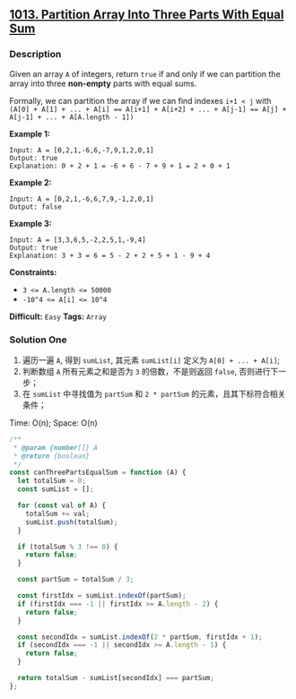 ## [1013. Partition Array Into Three Parts With Equal Sum](https://leetcode.com/problems/partition-array-into-three-parts-with-equal-sum/)

### Description

Given an array `A` of integers, return `true` if and only if we can partition the array into three **non-empty** parts with equal sums.

Formally, we can partition the array if we can find indexes `i+1 < j` with `(A[0] + A[1] + ... + A[i] == A[i+1] + A[i+2] + ... + A[j-1] == A[j] + A[j-1] + ... + A[A.length - 1])`

**Example 1:**

```
Input: A = [0,2,1,-6,6,-7,9,1,2,0,1]
Output: true
Explanation: 0 + 2 + 1 = -6 + 6 - 7 + 9 + 1 = 2 + 0 + 1
```

**Example 2:**

```
Input: A = [0,2,1,-6,6,7,9,-1,2,0,1]
Output: false
```

**Example 3:**

```
Input: A = [3,3,6,5,-2,2,5,1,-9,4]
Output: true
Explanation: 3 + 3 = 6 = 5 - 2 + 2 + 5 + 1 - 9 + 4
```

**Constraints:**

- `3 <= A.length <= 50000`
- `-10^4 <= A[i] <= 10^4`

**Difficult:** `Easy`
**Tags:** `Array`

### Solution One

1. 遍历一遍 `A`, 得到 `sumList`, 其元素 `sumList[i]` 定义为 `A[0] + ... + A[i]`;
2. 判断数组 `A` 所有元素之和是否为 `3` 的倍数，不是则返回 `false`, 否则进行下一步；
3. 在 `sumList` 中寻找值为 `partSum` 和 `2 * partSum` 的元素，且其下标符合相关条件；

Time: O(n); Space: O(n)

```javascript
/**
 * @param {number[]} A
 * @return {boolean}
 */
const canThreePartsEqualSum = function (A) {
  let totalSum = 0;
  const sumList = [];

  for (const val of A) {
    totalSum += val;
    sumList.push(totalSum);
  }

  if (totalSum % 3 !== 0) {
    return false;
  }

  const partSum = totalSum / 3;

  const firstIdx = sumList.indexOf(partSum);
  if (firstIdx === -1 || firstIdx >= A.length - 2) {
    return false;
  }

  const secondIdx = sumList.indexOf(2 * partSum, firstIdx + 1);
  if (secondIdx === -1 || secondIdx >= A.length - 1) {
    return false;
  }

  return totalSum - sumList[secondIdx] === partSum;
};
```
